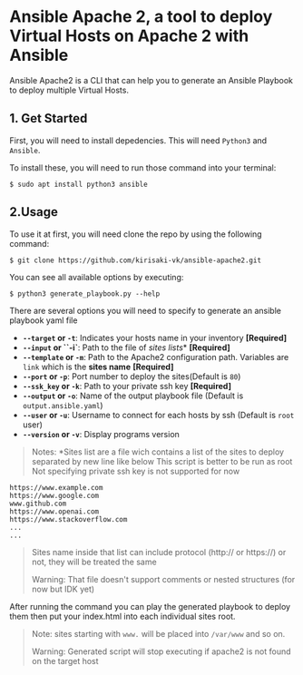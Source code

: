 # Ansible Apache 2, a tool to deploy Virtual Hosts on Apache 2 with Ansible

Ansible Apache2 is a CLI that can help you to generate an Ansible Playbook to deploy multiple Virtual Hosts.

## 1. Get Started
First, you will need to install depedencies. This will need `Python3` and `Ansible`.

To install these, you will need to run those command into your terminal: 

```shell
$ sudo apt install python3 ansible
```

## 2.Usage

To use it at first, you will need clone the repo by using the following command:

```shell
$ git clone https://github.com/kirisaki-vk/ansible-apache2.git
```

You can see all available options by executing:
```shell
$ python3 generate_playbook.py --help
```

There are several options you will need to specify to generate an ansible playbook yaml file

 - **`--target` or `-t`**: Indicates your hosts name in your inventory **[Required]**
 - **`--input` or ``-i`**: Path to the file of _sites lists_* **[Required]**
 - **`--template` or `-m`**: Path to the Apache2 configuration path. Variables are `link` which is the **sites name** **[Required]**
 - **`--port` or `-p`**: Port number to deploy the sites(Default is `80`)
 - **`--ssk_key` or `-k`**: Path to your private ssh key **[Required]**
 - **`--output` or `-o`**: Name of the output playbook file (Default is `output.ansible.yaml`)
 - **`--user` or `-u`**: Username to connect for each hosts by ssh (Default is `root` user)
 - **`--version` or `-v`**: Display programs version

> Notes: *Sites list are a file wich contains a list of the sites to deploy separated by new line like below
> This script is better to be run as root
> Not specifying private ssh key is not supported for now

```
https://www.example.com
https://www.google.com
www.github.com
https://www.openai.com
https://www.stackoverflow.com
...
...
```
> Sites name inside that list can include protocol (http:// or https://) or not, they will be treated the same 
> 
> Warning: That file doesn't support comments or nested structures (for now but IDK yet)

After running the command you can play the generated playbook to deploy them then put your index.html into each individual sites root.

> Note: sites starting with `www.` will be placed into `/var/www` and so on.
>
> Warning: Generated script will stop executing if apache2 is not found on the target host 